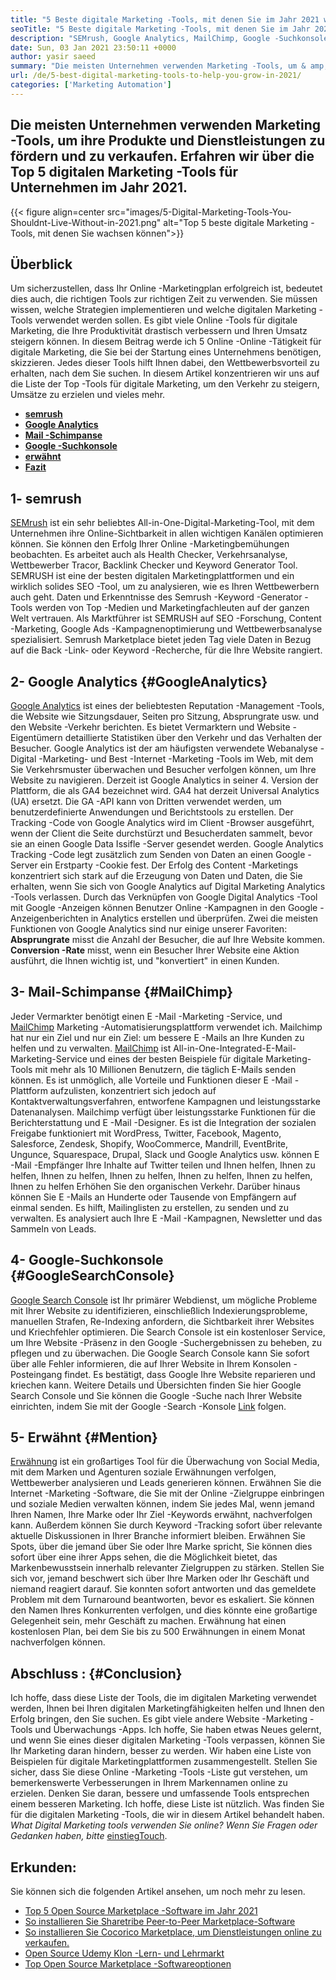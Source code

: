 ```yaml
---
title: "5 Beste digitale Marketing -Tools, mit denen Sie im Jahr 2021 wachsen können" 
seoTitle: "5 Beste digitale Marketing -Tools, mit denen Sie im Jahr 2021 wachsen können" 
description: "SEMrush, Google Analytics, MailChimp, Google -Suchkonsole und Erwähnung sind die günstigsten und nützlichsten, besten digitalen Marketing -Tools, um das Geschäft auszubauen." 
date: Sun, 03 Jan 2021 23:50:11 +0000
author: yasir saeed
summary: "Die meisten Unternehmen verwenden Marketing -Tools, um & amp; Verkaufen Sie ihre Produkte und Dienstleistungen. Erfahren wir 2021 über die Top 5 digitalen Marketing -Tools für Unternehmen." 
url: /de/5-best-digital-marketing-tools-to-help-you-grow-in-2021/
categories: ['Marketing Automation']
---
```


## Die meisten Unternehmen verwenden Marketing -Tools, um ihre Produkte und Dienstleistungen zu fördern und zu verkaufen. Erfahren wir über die Top 5 digitalen Marketing -Tools für Unternehmen im Jahr 2021.

{{< figure align=center src="images/5-Digital-Marketing-Tools-You-Shouldnt-Live-Without-in-2021.png" alt="Top 5 beste digitale Marketing -Tools, mit denen Sie wachsen können">}}


##  **Überblick**  
Um sicherzustellen, dass Ihr Online -Marketingplan erfolgreich ist, bedeutet dies auch, die richtigen Tools zur richtigen Zeit zu verwenden. Sie müssen wissen, welche Strategien implementieren und welche digitalen Marketing -Tools verwendet werden sollen. Es gibt viele Online -Tools für digitale Marketing, die Ihre Produktivität drastisch verbessern und Ihren Umsatz steigern können. In diesem Beitrag werde ich 5 Online -Online -Tätigkeit für digitale Marketing, die Sie bei der Startung eines Unternehmens benötigen, skizzieren. Jedes dieser Tools hilft Ihnen dabei, den Wettbewerbsvorteil zu erhalten, nach dem Sie suchen.
In diesem Artikel konzentrieren wir uns auf die Liste der Top -Tools für digitale Marketing, um den Verkehr zu steigern, Umsätze zu erzielen und vieles mehr.
*  **[semrush][1]**  
* [  **Google Analytics**  ][2]
* [  **Mail -Schimpanse**  ][3]
* [  **Google -Suchkonsole**  ][4]
*  **[erwähnt][5]**  
*  **[Fazit][6]**  

##  **1- semrush**  
[SEMrush][7] ist ein sehr beliebtes All-in-One-Digital-Marketing-Tool, mit dem Unternehmen ihre Online-Sichtbarkeit in allen wichtigen Kanälen optimieren können. Sie können den Erfolg Ihrer Online -Marketingbemühungen beobachten. Es arbeitet auch als Health Checker, Verkehrsanalyse, Wettbewerber Tracor, Backlink Checker und Keyword Generator Tool. SEMRUSH ist eine der besten digitalen Marketingplattformen und ein wirklich solides SEO -Tool, um zu analysieren, wie es Ihren Wettbewerbern auch geht.
Daten und Erkenntnisse des Semrush -Keyword -Generator -Tools werden von Top -Medien und Marketingfachleuten auf der ganzen Welt vertrauen. Als Marktführer ist SEMRUSH auf SEO -Forschung, Content -Marketing, Google Ads -Kampagnenoptimierung und Wettbewerbsanalyse spezialisiert. Semrush Marketplace bietet jeden Tag viele Daten in Bezug auf die Back -Link- oder Keyword -Recherche, für die Ihre Website rangiert.

##  **2- Google Analytics**  {#GoogleAnalytics}

[Google Analytics][8] ist eines der beliebtesten Reputation -Management -Tools, die Website wie Sitzungsdauer, Seiten pro Sitzung, Absprungrate usw. und den Website -Verkehr berichten. Es bietet Vermarktern und Website -Eigentümern detaillierte Statistiken über den Verkehr und das Verhalten der Besucher. Google Analytics ist der am häufigsten verwendete Webanalyse -Digital -Marketing- und Best -Internet -Marketing -Tools im Web, mit dem Sie Verkehrsmuster überwachen und Besucher verfolgen können, um Ihre Website zu navigieren.
Derzeit ist Google Analytics in seiner 4. Version der Plattform, die als GA4 bezeichnet wird. GA4 hat derzeit Universal Analytics (UA) ersetzt. Die GA -API kann von Dritten verwendet werden, um benutzerdefinierte Anwendungen und Berichtstools zu erstellen. Der Tracking -Code von Google Analytics wird im Client -Browser ausgeführt, wenn der Client die Seite durchstürzt und Besucherdaten sammelt, bevor sie an einen Google Data Issifle -Server gesendet werden. Google Analytics Tracking -Code legt zusätzlich zum Senden von Daten an einen Google -Server ein Erstparty -Cookie fest. Der Erfolg des Content -Marketings konzentriert sich stark auf die Erzeugung von Daten und Daten, die Sie erhalten, wenn Sie sich von Google Analytics auf Digital Marketing Analytics -Tools verlassen.
Durch das Verknüpfen von Google Digital Analytics -Tool mit Google -Anzeigen können Benutzer Online -Kampagnen in den Google -Anzeigenberichten in Analytics erstellen und überprüfen. Zwei die meisten Funktionen von Google Analytics sind nur einige unserer Favoriten:
 **Absprungrate** misst die Anzahl der Besucher, die auf Ihre Website kommen.
 **Conversion -Rate** misst, wenn ein Besucher Ihrer Website eine Aktion ausführt, die Ihnen wichtig ist, und "konvertiert" in einen Kunden.

##  **3- Mail-Schimpanse**  {#MailChimp}

Jeder Vermarkter benötigt einen E -Mail -Marketing -Service, und [MailChimp][9] Marketing -Automatisierungsplattform verwendet ich. Mailchimp hat nur ein Ziel und nur ein Ziel: um bessere E -Mails an Ihre Kunden zu helfen und zu verwalten.
[MailChimp][9] ist All-in-One-Integrated-E-Mail-Marketing-Service und eines der besten Beispiele für digitale Marketing-Tools mit mehr als 10 Millionen Benutzern, die täglich E-Mails senden können. Es ist unmöglich, alle Vorteile und Funktionen dieser E -Mail -Plattform aufzulisten, konzentriert sich jedoch auf Kontaktverwaltungsverfahren, entworfene Kampagnen und leistungsstarke Datenanalysen.
Mailchimp verfügt über leistungsstarke Funktionen für die Berichterstattung und E -Mail -Designer. Es ist die Integration der sozialen Freigabe funktioniert mit WordPress, Twitter, Facebook, Magento, Salesforce, Zendesk, Shopify, WooCommerce, Mandrill, EventBrite, Ungunce, Squarespace, Drupal, Slack und Google Analytics usw. können E -Mail -Empfänger Ihre Inhalte auf Twitter teilen und Ihnen helfen, Ihnen zu helfen, Ihnen zu helfen, Ihnen zu helfen, Ihnen zu helfen, Ihnen zu helfen, Ihnen zu helfen Erhöhen Sie den organischen Verkehr.
Darüber hinaus können Sie E -Mails an Hunderte oder Tausende von Empfängern auf einmal senden. Es hilft, Mailinglisten zu erstellen, zu senden und zu verwalten. Es analysiert auch Ihre E -Mail -Kampagnen, Newsletter und das Sammeln von Leads.

##  **4- Google-Suchkonsole**  {#GoogleSearchConsole}

[Google Search Console][10] ist Ihr primärer Webdienst, um mögliche Probleme mit Ihrer Website zu identifizieren, einschließlich Indexierungsprobleme, manuellen Strafen, Re-Indexing anfordern, die Sichtbarkeit ihrer Websites und Kriechfehler optimieren. Die Search Console ist ein kostenloser Service, um Ihre Website -Präsenz in den Google -Suchergebnissen zu beheben, zu pflegen und zu überwachen.
Die Google Search Console kann Sie sofort über alle Fehler informieren, die auf Ihrer Website in Ihrem Konsolen -Posteingang findet. Es bestätigt, dass Google Ihre Website reparieren und kriechen kann. Weitere Details und Übersichten finden Sie hier Google Search Console und Sie können die Google -Suche nach Ihrer Website einrichten, indem Sie mit der Google -Search -Konsole [Link][10] folgen.

##  **5- Erwähnt**  {#Mention}

[Erwähnung][11] ist ein großartiges Tool für die Überwachung von Social Media, mit dem Marken und Agenturen soziale Erwähnungen verfolgen, Wettbewerber analysieren und Leads generieren können. Erwähnen Sie die Internet -Marketing -Software, die Sie mit der Online -Zielgruppe einbringen und soziale Medien verwalten können, indem Sie jedes Mal, wenn jemand Ihren Namen, Ihre Marke oder Ihr Ziel -Keywords erwähnt, nachverfolgen kann.
Außerdem können Sie durch Keyword -Tracking sofort über relevante aktuelle Diskussionen in Ihrer Branche informiert bleiben. Erwähnen Sie Spots, über die jemand über Sie oder Ihre Marke spricht, Sie können dies sofort über eine ihrer Apps sehen, die die Möglichkeit bietet, das Markenbewusstsein innerhalb relevanter Zielgruppen zu stärken.
Stellen Sie sich vor, jemand beschwert sich über Ihre Marken oder Ihr Geschäft und niemand reagiert darauf. Sie konnten sofort antworten und das gemeldete Problem mit dem Turnaround beantworten, bevor es eskaliert. Sie können den Namen Ihres Konkurrenten verfolgen, und dies könnte eine großartige Gelegenheit sein, mehr Geschäft zu machen. Erwähnung hat einen kostenlosen Plan, bei dem Sie bis zu 500 Erwähnungen in einem Monat nachverfolgen können.

##  **Abschluss**  : {#Conclusion}

Ich hoffe, dass diese Liste der Tools, die im digitalen Marketing verwendet werden, Ihnen bei Ihren digitalen Marketingfähigkeiten helfen und Ihnen den Erfolg bringen, den Sie suchen. Es gibt viele andere Website -Marketing -Tools und Überwachungs -Apps. Ich hoffe, Sie haben etwas Neues gelernt, und wenn Sie eines dieser digitalen Marketing -Tools verpassen, können Sie Ihr Marketing daran hindern, besser zu werden.
Wir haben eine Liste von Beispielen für digitale Marketingplattformen zusammengestellt. Stellen Sie sicher, dass Sie diese Online -Marketing -Tools -Liste gut verstehen, um bemerkenswerte Verbesserungen in Ihrem Markennamen online zu erzielen. Denken Sie daran, bessere und umfassende Tools entsprechen einem besseren Marketing. Ich hoffe, diese Liste ist nützlich. Was finden Sie für die digitalen Marketing -Tools, die wir in diesem Artikel behandelt haben.
_What Digital Marketing_ _tools verwenden Sie online? Wenn Sie Fragen oder Gedanken haben, bitte_ [einstieg][12][Touch][13].

## Erkunden:
Sie können sich die folgenden Artikel ansehen, um noch mehr zu lesen.
  * [Top 5 Open Source Marketplace -Software im Jahr 2021][14]
  * [So installieren Sie Sharetribe Peer-to-Peer Marketplace-Software][15]
  * [So installieren Sie Cocorico Marketplace, um Dienstleistungen online zu verkaufen.][16]
  * [Open Source Udemy Klon -Lern- und Lehrmarkt][17]
  * [Top Open Source Marketplace -Softwareoptionen][18]



 [1]: #SEMRush
 [2]: #GoogleAnalytics
 [3]: #MailChimp
 [4]: #GoogleSearchConsole
 [5]: #Mention
 [6]: #Conclusion
 [7]: https://www.semrush.com/
 [8]: https://analytics.google.com/
 [9]: https://mailchimp.com/
 [10]: https://search.google.com/search-console/about
 [11]: https://mention.com/en/
 [12]: mailto:yasir.saeed@aspose.com
 [13]: https://forum.containerize.com
 [14]: https://blog.containerize.com/marketplace/top-5-open-source-marketplace-software-in-2021/
 [15]: https://products.containerize.com/marketplace/sharetribe/
 [16]: https://products.containerize.com/marketplace/cocorico/
 [17]: https://products.containerize.com/marketplace/edurge/
 [18]: https://products.containerize.com/marketplace/
